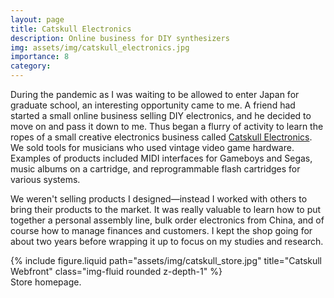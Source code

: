 ```yaml
---
layout: page
title: Catskull Electronics
description: Online business for DIY synthesizers
img: assets/img/catskull_electronics.jpg
importance: 8
category: 
---
```


During the pandemic as I was waiting to be allowed to enter Japan for graduate school, an interesting opportunity came to me. A friend had started a small online business selling DIY electronics, and he decided to move on and pass it down to me. Thus began a flurry of activity to learn the ropes of a small creative electronics business called [Catskull Electronics](https://catskullelectronics.com/). We sold tools for musicians who used vintage video game hardware. Examples of products included MIDI interfaces for Gameboys and Segas, music albums on a cartridge, and reprogrammable flash cartridges for various systems.

We weren't selling products I designed—instead I worked with others to bring their products to the market. It was really valuable to learn how to put together a personal assembly line, bulk order electronics from China, and of course how to manage finances and customers. I kept the shop going for about two years before wrapping it up to focus on my studies and research.

<div class="d-flex justify-content-center flex-column align-items-center">
    <div class="row">
        <div class="col-sm mt-3 mt-md-0">
            {% include figure.liquid path="assets/img/catskull_store.jpg" title="Catskull Webfront" class="img-fluid rounded z-depth-1" %}
        </div>
    </div>
    <div class="caption text-center">
        Store homepage.
    </div>
</div>